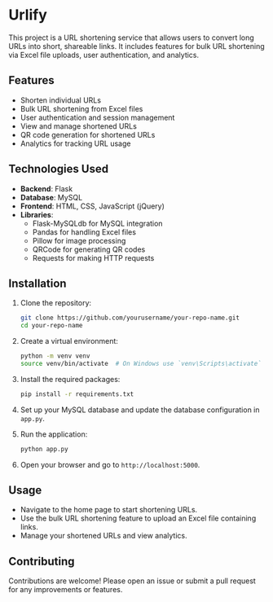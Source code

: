 # Urlify
This project is a URL shortening service that allows users to convert long URLs into short, shareable links. It includes features for bulk URL shortening via Excel file uploads, user authentication, and analytics.

## Features

- Shorten individual URLs
- Bulk URL shortening from Excel files
- User authentication and session management
- View and manage shortened URLs
- QR code generation for shortened URLs
- Analytics for tracking URL usage

## Technologies Used

- **Backend**: Flask
- **Database**: MySQL
- **Frontend**: HTML, CSS, JavaScript (jQuery)
- **Libraries**:
  - Flask-MySQLdb for MySQL integration
  - Pandas for handling Excel files
  - Pillow for image processing
  - QRCode for generating QR codes
  - Requests for making HTTP requests

## Installation

1. Clone the repository:
   ```bash
   git clone https://github.com/yourusername/your-repo-name.git
   cd your-repo-name
   ```

2. Create a virtual environment:
   ```bash
   python -m venv venv
   source venv/bin/activate  # On Windows use `venv\Scripts\activate`
   ```

3. Install the required packages:
   ```bash
   pip install -r requirements.txt
   ```

4. Set up your MySQL database and update the database configuration in `app.py`.

5. Run the application:
   ```bash
   python app.py
   ```

6. Open your browser and go to `http://localhost:5000`.

## Usage

- Navigate to the home page to start shortening URLs.
- Use the bulk URL shortening feature to upload an Excel file containing links.
- Manage your shortened URLs and view analytics.

## Contributing

Contributions are welcome! Please open an issue or submit a pull request for any improvements or features.
